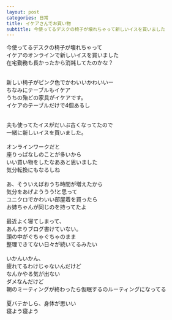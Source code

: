 ```yaml
---
layout: post
categories: 日常
title: イケアさんでお買い物
subtitle: 今使ってるデスクの椅子が壊れちゃって新しいイスを買いました
---
```

今使ってるデスクの椅子が壊れちゃって<br>
イケアのオンラインで新しいイスを買いました<br>
在宅勤務も長かったから消耗してたのかな？<br>
<br>


新しい椅子がピンク色でかわいいかわいいー<br>
ちなみにテーブルもイケア<br>
うちの殆どの家具がイケアです。<br>
イケアのテーブルだけで4個あるし<br>
<br>

夫も使ってたイスがだいぶ古くなってたので<br>
一緒に新しいイスを買いました。<br>
<br>
オンラインワークだと<br>
座りっぱなしのことが多いから<br>
いい買い物をしたなああと思いました<br>
気分転換にもなるしね<br>
<br>
あ、そういえばおうち時間が増えたから<br>
気分をあげよううう!と思って<br>
ユニクロでかわいい部屋着を買ったら<br>
お姉ちゃんが同じのを持ってたよ<br>
<br>
最近よく寝てしまって、<br>
あんまりブログ書けていない。<br>
頭の中がぐちゃぐちゃのまま<br>
整理できてない日々が続いてるみたい<br>
<br>
いかんいかん、<br>
疲れてるわけじゃないんだけど<br>
なんかやる気が出ない<br>
ダメなんだけど<br>
朝のミーティングが終わったら仮眠するのルーティングになってる<br>
<br>
夏バテかしら、身体が思いい<br>
寝よう寝よう<br>
<br>
<br>
<br>